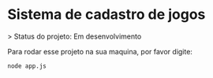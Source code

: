 <h1> Sistema de cadastro de jogos </h1>
> Status do projeto: Em desenvolvimento

Para rodar esse projeto na sua maquina, por favor digite:

```
node app.js


